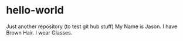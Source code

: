 # hello-world
Just another repository (to test git hub stuff)
My Name is Jason.
I have Brown Hair.
I wear Glasses.
